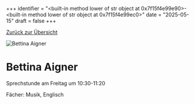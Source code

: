 
+++
identifier = "<built-in method lower of str object at 0x7f15f4e99e90>-<built-in method lower of str object at 0x7f15f4e99ec0>"
date = "2025-05-15"
draft = false
+++

 [Zurück zur Übersicht](/schule/personen/)

<div class="row">
<div class="column">
<img src="/images/personal/Aigner.jpg" alt="Bettina Aigner"> 
</div>
<div class="column">

#  Bettina Aigner 

Sprechstunde am Freitag um 10:30-11:20

Fächer: Musik,  Englisch













</div>
</div> 

